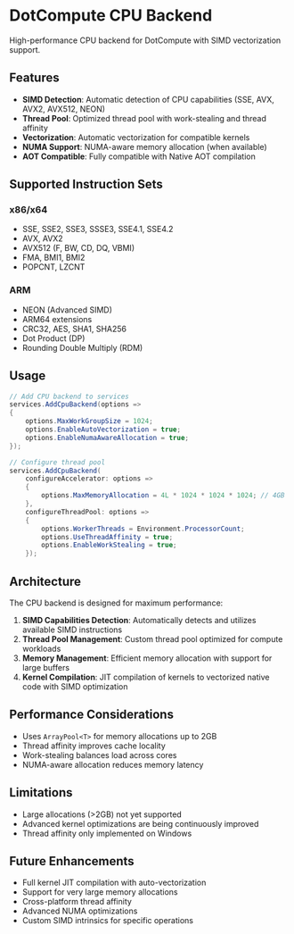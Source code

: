 # DotCompute CPU Backend

High-performance CPU backend for DotCompute with SIMD vectorization support.

## Features

- **SIMD Detection**: Automatic detection of CPU capabilities (SSE, AVX, AVX2, AVX512, NEON)
- **Thread Pool**: Optimized thread pool with work-stealing and thread affinity
- **Vectorization**: Automatic vectorization for compatible kernels
- **NUMA Support**: NUMA-aware memory allocation (when available)
- **AOT Compatible**: Fully compatible with Native AOT compilation

## Supported Instruction Sets

### x86/x64
- SSE, SSE2, SSE3, SSSE3, SSE4.1, SSE4.2
- AVX, AVX2
- AVX512 (F, BW, CD, DQ, VBMI)
- FMA, BMI1, BMI2
- POPCNT, LZCNT

### ARM
- NEON (Advanced SIMD)
- ARM64 extensions
- CRC32, AES, SHA1, SHA256
- Dot Product (DP)
- Rounding Double Multiply (RDM)

## Usage

```csharp
// Add CPU backend to services
services.AddCpuBackend(options =>
{
    options.MaxWorkGroupSize = 1024;
    options.EnableAutoVectorization = true;
    options.EnableNumaAwareAllocation = true;
});

// Configure thread pool
services.AddCpuBackend(
    configureAccelerator: options =>
    {
        options.MaxMemoryAllocation = 4L * 1024 * 1024 * 1024; // 4GB
    },
    configureThreadPool: options =>
    {
        options.WorkerThreads = Environment.ProcessorCount;
        options.UseThreadAffinity = true;
        options.EnableWorkStealing = true;
    });
```

## Architecture

The CPU backend is designed for maximum performance:

1. **SIMD Capabilities Detection**: Automatically detects and utilizes available SIMD instructions
2. **Thread Pool Management**: Custom thread pool optimized for compute workloads
3. **Memory Management**: Efficient memory allocation with support for large buffers
4. **Kernel Compilation**: JIT compilation of kernels to vectorized native code with SIMD optimization

## Performance Considerations

- Uses `ArrayPool<T>` for memory allocations up to 2GB
- Thread affinity improves cache locality
- Work-stealing balances load across cores
- NUMA-aware allocation reduces memory latency

## Limitations

- Large allocations (>2GB) not yet supported
- Advanced kernel optimizations are being continuously improved
- Thread affinity only implemented on Windows

## Future Enhancements

- Full kernel JIT compilation with auto-vectorization
- Support for very large memory allocations
- Cross-platform thread affinity
- Advanced NUMA optimizations
- Custom SIMD intrinsics for specific operations